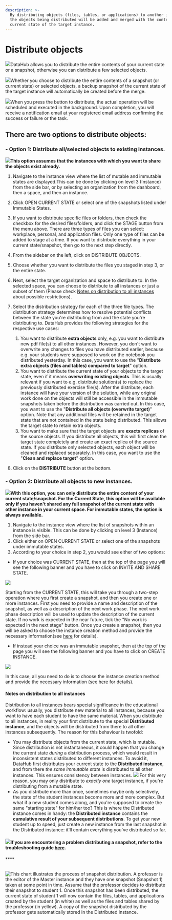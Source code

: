 ```yaml
---
description: >-
  By distributing objects (files, tables, or applications) to another instance,
  the objects being distributed will be added and merged with the content of the
  current state of the target instance.
---
```


# Distribute objects

![](../.gitbook/assets/info_simple.svg.png)DataHub allows you to distribute the entire contents of your current state or a snapshot, otherwise you can distribute a few selected objects.

![](../.gitbook/assets/info_simple.svg.png)Whether you choose to distribute the entire contents of a snapshot \(or current state\) or selected objects, a backup snapshot of the current state of the target instance will automatically be created before the merge.

![](../.gitbook/assets/info_simple.svg.png)When you press the button to distribute, the actual operation will be scheduled and executed in the background. Upon completion, you will receive a notification email at your registered email address confirming the success or failure or the task.

## **There are two options to distribute objects:**

### **- Option 1: Distribute all/selected objects to existing instances.**

![](../.gitbook/assets/info_simple.svg.png)**This option assumes that the instances with which you want to share the objects exist already.**

1. Navigate to the instance view where the list of mutable and immutable states are displayed.This can be done by clicking on level 3 \(Instance\) from the side bar, or by selecting an organization from the dashboard, then a space, and then an instance. 
2. Click OPEN CURRENT STATE or select one of the snapshots listed under Immutable States. 
3. If you want to distribute specific files or folders, then check the checkbox for the desired files/folders, and click the STAGE button from the menu above. There are three types of files you can select: workplace, personal, and application files. Only one type of files can be added to stage at a time.  If you want to distribute everything in your current state/snapshot, then go to the next step directly. 
4. From the sidebar on the left, click on DISTRIBUTE OBJECTS. 
5. Choose whether you want to distribute the files you staged in step 3, or the entire state. 
6. Next, select the target organization and space to distribute to. In the selected space, you can choose to distribute to all instances or just a subset of them \(Please check [Notes on distribution to all instances](distribute-a-snapshot.md#notes-on-distribution-to-all-instances) about possible restrictions\). 
7. Select the distribution strategy for each of the three file types. The distribution strategy determines how to resolve potential conflicts between the state you're distributing from and the state you're distributing to. DataHub provides the following strategies for the respective use cases: 
   1. You want to distribute **extra objects** only, e.g. you want to distribute new pdf file\(s\) to all other instances. However, you don't want to overwrite any changes to files you have distributed earlier, because e.g. your students were supposed to work on the notebook you distributed yesterday. In this case, you want to use the "**Distribute extra objects \(files and tables\) compared to target**" option.
   2. You want to distribute the current state of your objects to the target state, even if it means **overwriting existing objects**. This is usually relevant if you want to e.g. distribute solution\(s\) to replace the previously distributed exercise file\(s\). After the distribute, each instance will have your version of the solution, while any original work done on the objects will still be accessible in the immutable snapshots taken before the distribution was carried out. In this case, you want to use the "**Distribute all objects \(overwrite target\)**" option.  Note that any additional files will be retained in the target state that are not contained in the state being distributed. This allows the target state to retain extra objects.
   3. You want to make sure that the target objects are **exacts replicas** of the source objects. If you distribute all objects, this will first clean the target state completely and create an exact replica of the source state. If you distribute only selected objects, each object will be cleaned and replaced separately. In this case, you want to use the "**Clean and replace target**" option.

  
8. Click on the **DISTRIBUTE**  button at the bottom. 

### **- Option 2: Distribute all objects to new instances.**

![](../.gitbook/assets/info_simple.svg.png)**With** t**his option, you can only distribute the entire content of your current state/snapshot. For the Current State, this option will be available only if you haven't shared any full snapshot of the current state with other instance in your current space. For immutable states, the option is always available.**

1. Navigate to the instance view where the list of snapshots within an instance is visible. This can be done by clicking on level 3 \(Instance\) from the side bar. 
2. Click either on OPEN CURRENT STATE or select one of the snapshots under immutable states. 
3. According to your choice in step 2, you would see either of two options:

* If your choice was CURRENT STATE, then at the top of the page you will see the following banner and you have to click on INVITE AND SHARE STATE.

![](../.gitbook/assets/distribute.png)

Starting from the CURRENT STATE, this will take you through a two-step operation where you first create a snapshot, and then you create one or more instances. First you need to provide a name and description of the snapshot, as well as a description of the next work phase. The next work phase description will be used to update the description of the current state. If no work is expected in the near future, tick the "No work is expected in the next stage" button. Once you create a snapshot, then you will be asked to choose the instance creation method and provide the necessary information\(see [here](create-an-instance.md) for details\).

* If instead your choice was an immutable snapshot, then at the top of the page you will see the following banner and you have to click on CREATE INSTANCE.

![](../.gitbook/assets/current_state.png)

In this case, all you need to do is to choose the instance creation method and provide the necessary information \(see [here](create-an-instance.md) for details\).

#### Notes on distribution to all instances

Distribution to all instances bears special significance in the educational workflow: usually, you distribute new material to all instances, because you want to have each student to have the same material. When you distribute to all instances, in reality your first distribute to the special **Distributed** **instance**, and the objects will be distributed from there to all other instances subsequently. The reason for this behaviour is twofold:

* You may distribute objects from the current state, which is mutable. Since distribution is not instantaneous, it could happen that you change the current state _during_ a distribution process, which would result in inconsistent states distributed to different instances. To avoid it, DataHub first distributes your current state to the **Distributed instance**, and from there _the same immutable state_ is distributed to all other instances. This ensures consistency between instances.  ![](../.gitbook/assets/info_simple.svg%20%281%29.png) For this very reason, you may only distribute to _exactly one_ target instance, if you're distributing from a mutable state. 
* As you distribute more than once, sometimes maybe only selectively, the state of the student instances become more and more complex. But what if a new student comes along, and you're supposed to create the same "starting state" for him/her too? This is where the Distributed instance comes in handy: the **Distributed instance** contains the **cumulative result of your subsequent distributions**. To get your new student up to speed, just create a new instance from the last snapshot in the Distributed instance: it'll contain everything you've distributed so far. 

#### ![](../.gitbook/assets/info_simple.svg.png)If you are encountering a problem distributing a snapshot, refer to the troubleshooting guide [here](../troubleshooting/authorization-issues/i-cant-distribute-a-snapshot.md). 

\*\*\*\*

## 

![This chart illustrates the process of snapshot distribution. A professor is the editor of the Master instance and they have one snapshot \(Snapshot 1\) taken at some point in time. Assume that the professor decides to distribute their snapshot to student 1. Once this snapshot has been distributed, the current state of student 1 will now contain the files, tables, and applications created by the student \(in white\) as well as the files and tables shared by the professor \(in yellow\). A copy of the snapshot distributed by the professor gets automatically stored in the Distributed instance.](../.gitbook/assets/copy-of-datahub-architecture-main-architecture-2.svg)



